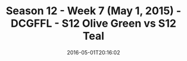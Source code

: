 ---
title: Season 12 - Week 7 (May 1, 2015) - DCGFFL - S12 Olive Green vs S12 Teal
teams-score:
- team: _teams/s12-olive-green.md
  score: 6
- team: _teams/s12-teal.md
  score: 24
mvp: Billy Kramer (Olive), Bryant Burnheimer (Teal)
game-ball: Kevin Smiffy (Olive), Stephen Tackney (Teal)
sportsperson: ''
season: 12
week: 7
date: '2016-05-01T20:16:02'
pageid: season-12-week-7-may-1-2015-4183-vs-4185
---